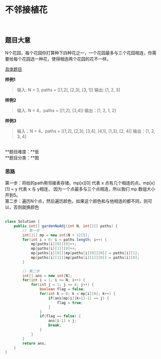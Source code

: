 <h1>不邻接植花</h1>

<br>

<h2>题目大意</h2>
N个花园，每个花园你打算种下四种花之一，一个花园最多与三个花园相连，你需要给每个花园选一种花，使得相连两个花园的花不一样。

 [具体题目](https://leetcode-cn.com/problems/flower-planting-with-no-adjacent/) <br>

 **样例1**
> 输入: N = 3, paths = [[1,2], [2,3], [3, 1]]
> 输出: [1, 2, 3]

**样例2**
> 输入: N = 4，paths = [[1,2], [3,4]]
> 输出：[1, 2, 1, 2]

**样例3**
> 输入：N = 4，paths = [[1,2], [2,3], [3,4], [4,1], [1,3], [2, 4]]
> 输出：[1, 2, 3, 4]

<br>
**题目难度：**低
<br>
**题目分类：**图
<br>

<h3>思路</h3>
第一步：将给的path用邻接表存储，mp[x][0] 代表 x 点有几个相连的点，mp[x][1] = y 代表 x 与 y相连， 因为一个点最多与三个点相连，所以我们 mp 数组大小开到5。<br>
第二步：遍历N个点，然后遍历颜色，如果这个颜色和与他相连的都不同，则可以，否则就换颜色 <br>
<br>

```Java
class Solution {
    public int[] gardenNoAdj(int N, int[][] paths) {
        // 第一步
        int[][] mp = new int[N + 1][5];
		for(int i = 0; i < paths.length; i++) {
			mp[paths[i][0]][0]++;
			mp[paths[i][1]][0]++;
			mp[paths[i][0]][mp[paths[i][0]][0]] = paths[i][1];
			mp[paths[i][1]][mp[paths[i][1]][0]] = paths[i][0];
		}
		
        // 第二步
		int[] ans = new int[N];
		for(int i = 1; i <= N; i++) { 
			for(int j = 1; j <= 4; j++) {
				boolean flag = false;
				for(int k = 0; k < mp[i][0]; k++) {
					if(ans[mp[i][k+1]-1] == j) {
						flag = true;
					}
				}
				if(flag == false) {
					ans[i-1] = j;
					break;
				}
			}
		}
		return ans;
    }
}
```

